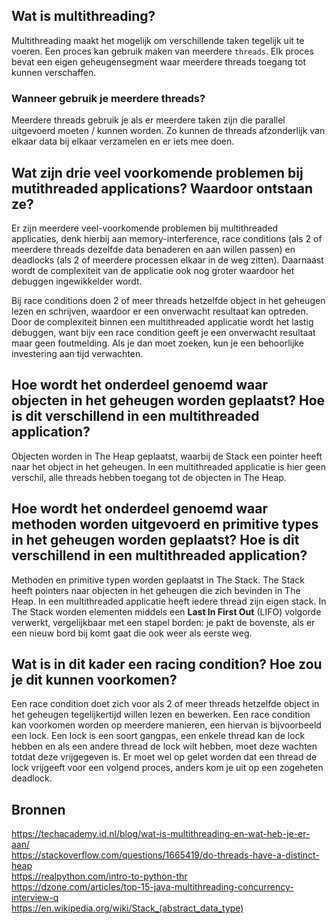 
  
## Wat is multithreading? 
Multithreading maakt het mogelijk om verschillende taken tegelijk uit te voeren. Een proces kan gebruik maken van meerdere `threads`. Elk proces bevat een eigen geheugensegment waar meerdere threads toegang tot kunnen verschaffen.  
### Wanneer gebruik je meerdere threads? 
Meerdere threads gebruik je als er meerdere taken zijn die parallel uitgevoerd moeten / kunnen worden. Zo kunnen de threads afzonderlijk van elkaar data bij elkaar verzamelen en er iets mee doen.
## Wat zijn drie veel voorkomende problemen bij mutithreaded applications? Waardoor ontstaan ze? 
Er zijn meerdere veel-voorkomende problemen bij multithreaded applicaties, denk hierbij aan memory-interference, race conditions (als 2 of meerdere threads dezelfde data benaderen en aan willen passen) en deadlocks (als 2 of meerdere processen elkaar in de weg zitten). Daarnaast wordt de complexiteit van de applicatie ook nog groter waardoor het debuggen ingewikkelder wordt. 

Bij race conditions doen 2 of meer threads hetzelfde object in het geheugen lezen en schrijven, waardoor er een onverwacht resultaat kan optreden. Door de complexiteit binnen een multithreaded applicatie wordt het lastig debuggen, want bijv een race condition geeft je een onverwacht resultaat maar geen foutmelding. Als je dan moet zoeken, kun je een behoorlijke investering aan tijd verwachten.  
## Hoe wordt het onderdeel genoemd waar objecten in het geheugen worden geplaatst? Hoe is dit verschillend in een multithreaded application? 
Objecten worden in The Heap geplaatst, waarbij de Stack een pointer heeft naar het object in het geheugen. In een multithreaded applicatie is hier geen verschil, alle threads hebben toegang tot de objecten in The Heap.  
## Hoe wordt het onderdeel genoemd waar methoden worden uitgevoerd en primitive types in het geheugen worden geplaatst? Hoe is dit verschillend in een multithreaded application? 
Methoden en primitive typen worden geplaatst in The Stack. The Stack heeft pointers naar objecten in het geheugen die zich bevinden in The Heap. In een multithreaded applicatie heeft iedere thread zijn eigen stack. In The Stack worden elementen middels een **Last In First Out** (LIFO) volgorde verwerkt, vergelijkbaar met een stapel borden: je pakt de bovenste, als er een nieuw bord bij komt gaat die ook weer als eerste weg.  
## Wat is in dit kader een racing condition? Hoe zou je dit kunnen voorkomen?
 Een race condition doet zich voor als 2 of meer threads hetzelfde object in het geheugen tegelijkertijd willen lezen en bewerken. Een race condition kan voorkomen worden op meerdere manieren, een hiervan is bijvoorbeeld een lock. Een lock is een soort gangpas, een enkele thread kan de lock hebben en als een andere thread de lock wilt hebben, moet deze wachten totdat deze vrijgegeven is. Er moet wel op gelet worden dat een thread de lock vrijgeeft voor een volgend proces, anders kom je uit op een zogeheten deadlock.
    
## Bronnen
 https://techacademy.id.nl/blog/wat-is-multithreading-en-wat-heb-je-er-aan/    
https://stackoverflow.com/questions/1665419/do-threads-have-a-distinct-heap    
https://realpython.com/intro-to-python-thr    
https://dzone.com/articles/top-15-java-multithreading-concurrency-interview-q    
https://en.wikipedia.org/wiki/Stack_(abstract_data_type)
